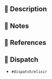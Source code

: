 ## 📖 Description

<!-- What does this pull request bring to this boilerplate project? Why do we need it? -->

## 📝 Notes

<!-- Any additional notes that might be helpful for reviewers? -->

## 📓 References

<!-- Does this pull request fix any reported issue (eg. `Fixes #34`) in this repository? -->

## 🦀 Dispatch

- `#dispatch/elixir`
